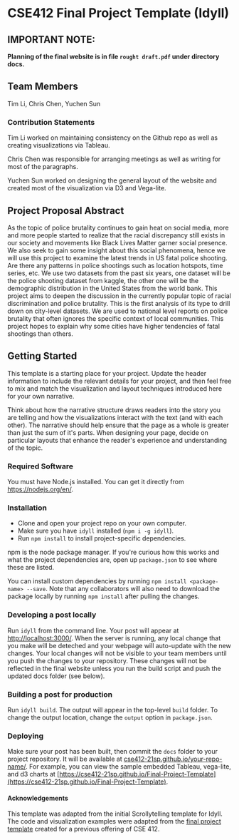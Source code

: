 # CSE412 Final Project Template (Idyll)

## IMPORTANT NOTE:
**Planning of the final website is in file `rought draft.pdf` under directory docs.**

## Team Members

Tim Li, Chris Chen, Yuchen Sun

### Contribution Statements

Tim Li worked on maintaining consistency on the Github repo as well as creating visualizations via Tableau.

Chris Chen was responsible for arranging meetings as well as writing for most of the paragraphs.

Yuchen Sun worked on designing the general layout of the website and created most of the visualization via D3 and Vega-lite.

## Project Proposal Abstract

As the topic of police brutality continues to gain heat on social media, more and more people started to realize that the racial discrepancy still exists in our society and movements like Black Lives Matter garner social presence. We also seek to gain some insight about this social phenomena, hence we will use this project to examine the latest trends in US fatal police shooting. Are there any patterns in police shootings such as location hotspots, time series, etc. We use two datasets from the past six years, one dataset will be the police shooting dataset from kaggle, the other one will be the demographic distribution in the United States from the world bank. This project aims to deepen the discussion in the currently popular topic of racial discrimination and police brutality. This is the first analysis of its type to drill down on city-level datasets. We are used to national level reports on police brutality that often ignores the specific context of local communities. This project hopes to explain why some cities have higher tendencies of fatal shootings than others.


## Getting Started

This template is a starting place for your project. Update the header information to include the relevant details for your project, and then feel free to mix and match the visualization and layout techniques introduced here for your own narrative.

Think about how the narrative structure draws readers into the story you are telling and how the visualizations interact with the text (and with each other). The narrative should help ensure that the page as a whole is greater than just the sum of it's parts. When designing your page, decide on particular layouts that enhance the reader's experience and understanding of the topic.

### Required Software

You must have Node.js installed. You can get it directly from https://nodejs.org/en/.

### Installation

- Clone and open your project repo on your own computer.
- Make sure you have `idyll` installed (`npm i -g idyll`).
- Run `npm install` to install project-specific dependencies.

npm is the node package manager. If you're curious how this works and what the project dependencies are, open up `package.json` to see where these are listed.

You can install custom dependencies by running `npm install <package-name> --save`. Note that any collaborators will also need to download the package locally by running `npm install` after pulling the changes.

### Developing a post locally

Run `idyll` from the command line. Your post will appear at [http://localhost:3000/](http://localhost:3000/). When the server is running, any local change that you make will be deteched and your webpage will auto-update with the new changes. Your local changes will not be visible to your team members until you push the changes to your repository. These changes will not be reflected in the final website unless you run the build script and push the updated docs folder (see below).

### Building a post for production

Run `idyll build`. The output will appear in the top-level `build` folder. To change the output location, change the `output` option in `package.json`.

### Deploying

Make sure your post has been built, then commit the `docs` folder to your project repository. It will be available at [cse412-21sp.github.io/your-repo-name/](). For example, you can view the sample embedded Tableau, vega-lite, and d3 charts at [https://cse412-21sp.github.io/Final-Project-Template](https://cse412-21sp.github.io/Final-Project-Template).

#### Acknowledgements

This template was adapted from the initial Scrollytelling template for Idyll. The code and visualization examples were adapted from the [final project template](https://github.com/cse412-21w/project-demo) created for a previous offering of CSE 412.
